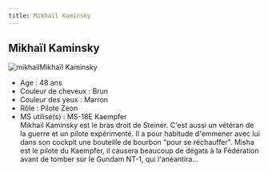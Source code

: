 ```yaml
---
title: Mikhaïl Kaminsky
---
```


Mikhaïl Kaminsky
----------------


![mikhail](/images/stories/saga/gundam0080/persos/zeon/mikhail.jpg)Mikhaïl Kaminsky  
- Age : 48 ans  
- Couleur de cheveux : Brun  
- Couleur des yeux : Marron  
- Rôle : Pilote Zeon  
- MS utilisé(s) : MS-18E Kaempfer  
Mikhail Kaminsky est le bras droit de Steiner. C'est aussi un vétéran de la guerre et un pilote expérimenté. Il a pour habitude d'emmener avec lui dans son cockpit une bouteille de bourbon "pour se réchauffer". Misha est le pilote du Kaempfer, il causera beaucoup de dégats à la Fédération avant de tomber sur le Gundam NT-1, qui l'anéantira...

